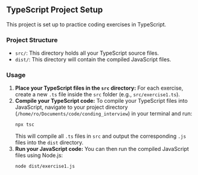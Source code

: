 ## TypeScript Project Setup

This project is set up to practice coding exercises in TypeScript.

### Project Structure

- `src/`: This directory holds all your TypeScript source files.
- `dist/`: This directory will contain the compiled JavaScript files.

### Usage

1.  **Place your TypeScript files in the `src` directory:** For each exercise, create a new `.ts` file inside the `src` folder (e.g., `src/exercise1.ts`).
2.  **Compile your TypeScript code:** To compile your TypeScript files into JavaScript, navigate to your project directory (`/home/ro/Documents/code/conding_interview`) in your terminal and run:
    ```bash
    npx tsc
    ```
    This will compile all `.ts` files in `src` and output the corresponding `.js` files into the `dist` directory.
3.  **Run your JavaScript code:** You can then run the compiled JavaScript files using Node.js:
    ```bash
    node dist/exercise1.js
    ```